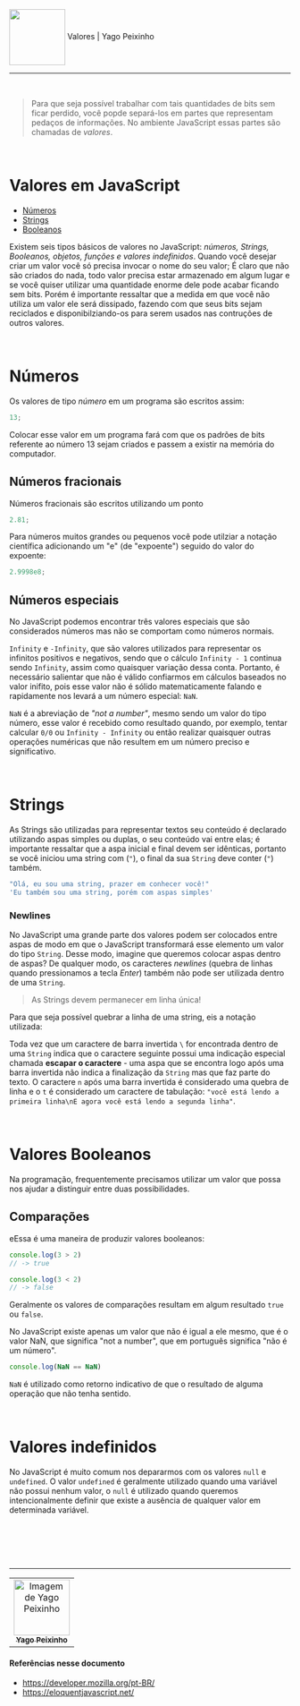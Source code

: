 <div class="header">
    <img align="center" src="https://upload.wikimedia.org/wikipedia/commons/thumb/9/99/Unofficial_JavaScript_logo_2.svg/640px-Unofficial_JavaScript_logo_2.svg.png" width="100"/> Valores | Yago Peixinho
</div>

---

<br>

> Para que seja possível trabalhar com tais quantidades de bits sem ficar perdido, você popde separá-los em partes que representam pedaços de informações. No ambiente JavaScript essas partes são chamadas de _valores_.

<br>

# Valores em JavaScript
- [Números](#operadores-em-javascript)
- [Strings](#strings)
- [Booleanos](#valores-booleanos)


Existem seis tipos básicos de valores no JavaScript: _números, Strings, Booleanos, objetos, funções e valores indefinidos_. Quando você desejar criar um valor você só precisa invocar o nome do seu valor; É claro que não são criados do nada, todo valor precisa estar armazenado em algum lugar e se você quiser utilizar uma quantidade enorme dele pode acabar ficando sem bits. Porém é importante ressaltar que a medida em que você não utiliza um valor ele será dissipado, fazendo com que seus bits sejam reciclados e disponibilziando-os para serem usados nas contruções de outros valores.

<br>

# Números

Os valores de tipo _número_ em um programa são escritos assim:

```javascript
13;
```

Colocar esse valor em um programa fará com que os padrões de bits referente ao número 13 sejam criados e passem a existir na memória do computador.

## Números fracionais

Números fracionais são escritos utilizando um ponto

```javascript
2.81;
```

Para números muitos grandes ou pequenos você pode utilziar a notação científica adicionando um "e" (de "expoente") seguido do valor do expoente:

```javascript
2.9998e8;
```

## Números especiais

No JavaScript podemos encontrar três valores especiais que são considerados números mas não se comportam como números normais.

`Infinity` e `-Infinity`, que são valores utilizados para representar os infinitos positivos e negativos, sendo que o cálculo `Infinity - 1` continua sendo `Infinity`, assim como quaisquer variação dessa conta. Portanto, é necessário salientar que não é válido confiarmos em cálculos baseados no valor inifito, pois esse valor não é sólido matematicamente falando e rapidamente nos levará a um número especial: `NaN`.

`NaN` é a abreviação de _"not a number"_, mesmo sendo um valor do tipo número, esse valor é recebido como resultado quando, por exemplo, tentar calcular `0/0` ou `Infinity - Infinity` ou então realizar quaisquer outras operações numéricas que não resultem em um número preciso e significativo.

<br>

# Strings
As Strings são utilizadas para representar textos seu conteúdo é declarado utilizando aspas simples ou duplas, o seu conteúdo vai entre elas; é importante ressaltar que a aspa inicial e final devem ser idênticas, portanto se você iniciou uma string com (`"`), o final da sua `String` deve conter (`"`) também. 

~~~javascript
"Olá, eu sou uma string, prazer em conhecer você!"
'Eu também sou uma string, porém com aspas simples'
~~~

### Newlines
No JavaScript uma grande parte dos valores podem ser colocados entre aspas de modo em que o JavaScript transformará esse elemento um valor do tipo `String`. Desse modo, imagine que queremos colocar aspas dentro de aspas? De qualquer modo, os caracteres _newlines_ (quebra de linhas quando pressionamos a tecla _Enter_) também não pode ser utilizada dentro de uma `String`.
> As Strings devem permanecer em linha única!

Para que seja possível quebrar a linha de uma string, eis a notação utilizada: 

Toda vez que um caractere de barra invertida `\` for encontrada dentro de uma `String` indica que o caractere seguinte possui uma indicação especial chamada __escapar o caractere__ - uma aspa que se encontra logo após uma barra invertida não indica a finalização da `String` mas que faz parte do texto. O caractere `n` após uma barra invertida é considerado uma quebra de linha e o `t` é considerado um caractere de tabulação: `"você está lendo a primeira linha\nE agora você está lendo a segunda linha"`.

<br>


# Valores Booleanos
Na programação, frequentemente precisamos utilizar um valor que possa nos ajudar a distinguir entre duas possibilidades.

## Comparações
eEssa é uma maneira de produzir valores booleanos:

~~~javascript
console.log(3 > 2)
// -> true

console.log(3 < 2)
// -> false
~~~

Geralmente os valores de comparações resultam em algum resultado `true` ou `false`.

No JavaScript existe apenas um valor que não é igual a ele mesmo, que é o valor NaN, que significa "not a number", que em português significa "não é um número".

~~~javascript
console.log(NaN == NaN)
~~~

`NaN` é utilizado como retorno indicativo de que o resultado de alguma operação que não tenha sentido.

<br>

# Valores indefinidos
No JavaScript é muito comum nos depararmos com os valores `null` e `undefined`. O valor `undefined` é geralmente utilizado quando uma variável não possui nenhum valor, o `null` é utilizado quando queremos intencionalmente definir que existe a ausência de qualquer valor em determinada variável.


<br>
<br>
<br>
<br>

---

<div class="footer">
    <table align="center">
        <tr>
            <td align="center"> 
		        <a href="https://github.com/yagopeixinho">
			        <img src="https://avatars.githubusercontent.com/u/81770553?v=4" width="100px;" alt="Imagem de Yago Peixinho">    
<br>
		            <sub>
		                <b>Yago Peixinho </b>
		            </sub>
		        </a> 
	        </td> 
        </tr>
   </table>
</div>
<div>

#### Referências nesse documento
- https://developer.mozilla.org/pt-BR/
- https://eloquentjavascript.net/

</div>

